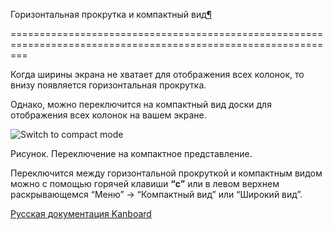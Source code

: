 Горизонтальная прокрутка и компактный вид[¶](#horizontal-scrolling-and-compact-mode "Ссылка на этот заголовок")

===============================================================================================================



Когда ширины экрана не хватает для отображения всех колонок, то внизу появляется горизонтальная прокрутка.



Однако, можно переключится на компактный вид доски для отображения всех колонок на вашем экране.



![Switch to compact mode](screenshots/board-compact-mode.png)



Рисунок. Переключение на компактное представление.



Переключится между горизонтальной прокруткой и компактным видом можно с помощью горячей клавиши **“c”** или в левом верхнем раскрывающемся “Меню” -\> “Компактный вид” или “Широкий вид”.



 



 



 



 



 



 



[Русская документация Kanboard](http://kanboard.ru/doc/)

